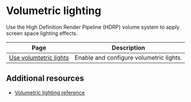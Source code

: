 # Volumetric lighting

Use the High Definition Render Pipeline (HDRP) volume system to apply screen space lighting effects.

| Page| Description |
|-|-|
| [Use volumtetric lights](Volumetric-Lighting.md) | Enable and configure volumetric lights. |

## Additional resources

- [Volumetric lighting reference](reference-volumetric-lighting.md)

